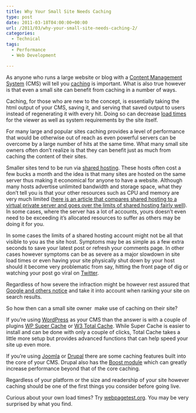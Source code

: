 ```yaml
---
title: Why Your Small Site Needs Caching
type: post
date: 2011-03-18T04:00:00+00:00
url: /2011/03/why-your-small-site-needs-caching-2/
categories:
  - Technical
tags:
  - Performance
  - Web Development

---
```

As anyone who runs a large website or blog with a <a class="zem_slink" title="Content management system" href="http://en.wikipedia.org/wiki/Content_management_system" rel="wikipedia">Content Management System</a> (CMS) will tell you <a class="zem_slink" title="Cache" href="http://en.wikipedia.org/wiki/Cache" rel="wikipedia">caching</a> is important. What is also true however is that even a small site can benefit from caching in a number of ways.

Caching, for those who are new to the concept, is essentially taking the html output of your CMS, saving it, and serving that saved output to users instead of regenerating it with every hit. Doing so can decrease <a class="zem_slink" title="Load (computing)" href="http://en.wikipedia.org/wiki/Load_%28computing%29" rel="wikipedia">load times</a> for the viewer as well as system requirements by the site itself.

For many large and popular sites caching provides a level of performance that would be otherwise out of reach as even powerful servers can be overcome by a large number of hits at the same time. What many small site owners often don’t realize is that they can benefit just as much from caching the content of their sites.

Smaller sites tend to be run via <a class="zem_slink" title="Shared web hosting service" href="http://en.wikipedia.org/wiki/Shared_web_hosting_service" rel="wikipedia">shared hosting</a>. These hosts often cost a few bucks a month and the idea is that many sites are hosted on the same server thus making it economical for anyone to have a website. Although many hosts advertise unlimited bandwidth and storage space, what they don’t tell you is that your other resources such as CPU and memory are very much limited (<a href="http://vpslink.com/compare/shared-hosting-vs-vps-hosting/" target="_blank" rel="noopener noreferrer">here is an article that compares shared hosting to a virtual private server and goes over the limits of shared hosting fairly well</a>). In some cases, where the server has a lot of accounts, yours doesn’t even need to be exceeding it’s allocated resources to suffer as others may be doing it for you.

In some cases the limits of a shared hosting account might not be all that visible to you as the site host. Symptoms may be as simple as a few extra seconds to save your latest post or refresh your comments page. In other cases however symptoms can be as severe as a major slowdown in site load times or even having your site physically shut down by your host should it become very problematic from say, hitting the front page of dig or watching your post go viral on <a class="zem_slink" title="Twitter" href="http://twitter.com" rel="homepage">Twitter</a>.

Regardless of how severe the infraction might be however rest assured that <a href="http://googlewebmastercentral.blogspot.com/2010/04/using-site-speed-in-web-search-ranking.html" target="_blank" rel="noopener noreferrer">Google and others notice</a> and take it into account when ranking your site on search results.

So how then can a small site owner &nbsp;make use of caching on their site?

If you’re using <a class="zem_slink" title="WordPress" href="http://wordpress.org" rel="homepage">WordPress</a> as your CMS than the answer is with a couple of plugins <a href="http://wordpress.org/extend/plugins/wp-super-cache/" target="_blank" rel="noopener noreferrer">WP Super Cache</a> or <a href="http://wordpress.org/extend/plugins/w3-total-cache/" target="_blank" rel="noopener noreferrer">W3 Total Cache</a>. While Super Cache is easier to install and can be done with only a couple of clicks, Total Cache takes a little more setup but provides advanced functions that can help speed your site up even more.

If you’re using <a href="http://www.joomla.org" target="_blank" rel="noopener noreferrer">Joomla</a> or <a href="http://www.drupal.org" target="_blank" rel="noopener noreferrer">Drupal</a> there are some caching features built into the core of your CMS. Drupal also has the <a href="http://drupal.org/project/boost" target="_blank" rel="noopener noreferrer">Boost module</a> which can greatly increase performance beyond that of the core caching.

Regardless of your platform or the size and readership of your site however caching should be one of the first things you consider before going live.

Curious about your own load times? Try <a href="http://www.webpagetest.org/" target="_blank" rel="noopener noreferrer">webpagetest.org</a>. You may be very surprised by what you find.